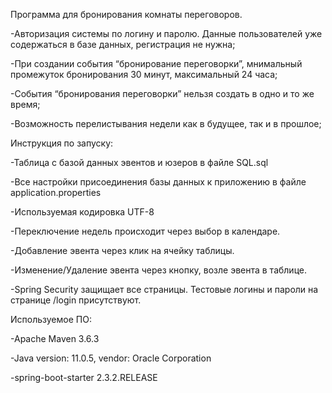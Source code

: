 Программа для бронирования комнаты переговоров.

-Авторизация системы по логину и паролю. Данные пользователей уже содержаться в базе данных, регистрация не нужна;

-При создании события “бронирование переговорки”, мнимальный промежуток бронирования 30 минут, максимальный 24 часа;

-События “бронирования переговорки” нельзя создать в одно и то же время;

-Возможность перелистывания недели как в будущее, так и в прошлое;



Инструкция по запуску:

-Таблица с базой данных эвентов и юзеров в файле SQL.sql

-Все настройки присоединения базы данных к приложению в файле application.properties

-Используемая кодировка UTF-8


-Переключение недель происходит через выбор в календаре.

-Добавление эвента через клик на ячейку таблицы.

-Изменение/Удаление эвента через кнопку, возле эвента в таблице.

-Spring Security защищает все страницы. Тестовые логины и пароли на странице /login присутствуют.





Используемое ПО:

-Apache Maven 3.6.3

-Java version: 11.0.5, vendor: Oracle Corporation 

-spring-boot-starter 2.3.2.RELEASE
